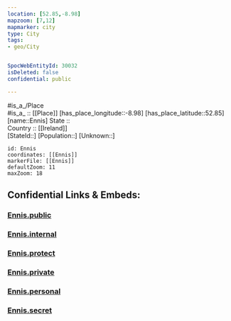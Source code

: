 ```yaml
---
location: [52.85,-8.98] 
mapzoom: [7,12] 
mapmarker: city 
type: City
tags:
- geo/City


SpocWebEntityId: 30032
isDeleted: false
confidential: public

---
```

#is_a_/Place  
#is_a_ :: [[Place]] 
[has_place_longitude::-8.98] 
[has_place_latitude::52.85] 
[name::Ennis] 
State ::  
Country :: [[Ireland]]  
[StateId::] 
[Population::] 
[Unknown::] 


```leaflet
id: Ennis
coordinates: [[Ennis]] 
markerFile: [[Ennis]] 
defaultZoom: 11 
maxZoom: 18
```


## Confidential Links & Embeds: 

### [Ennis.public](/_public/\Earth\Continent\Europe\Europe~North\Ireland\Ireland,Provinces\Munster\Clare\CityEnnis.public.md) 

### [Ennis.internal](/_internal/\Earth\Continent\Europe\Europe~North\Ireland\Ireland,Provinces\Munster\Clare\CityEnnis.internal.md) 

### [Ennis.protect](/_protect/\Earth\Continent\Europe\Europe~North\Ireland\Ireland,Provinces\Munster\Clare\CityEnnis.protect.md) 

### [Ennis.private](/_private/\Earth\Continent\Europe\Europe~North\Ireland\Ireland,Provinces\Munster\Clare\CityEnnis.private.md) 

### [Ennis.personal](/_personal/\Earth\Continent\Europe\Europe~North\Ireland\Ireland,Provinces\Munster\Clare\CityEnnis.personal.md) 

### [Ennis.secret](/_secret/\Earth\Continent\Europe\Europe~North\Ireland\Ireland,Provinces\Munster\Clare\CityEnnis.secret.md)

